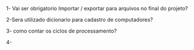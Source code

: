 1- Vai ser obrigatorio Importar / exportar para arquivos no final do projeto?

2-Sera utilizado dicionario para cadastro de computadores?

3- como contar os ciclos de processamento?

4- 




